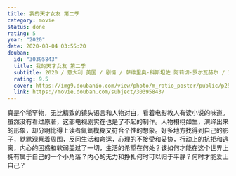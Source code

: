 ```yaml
---
title: 我的天才女友 第二季
category: movie
status: done
rating: 5
year: "2020"
date: 2020-08-04 03:55:20
douban:
  id: "30395843"
  title: 我的天才女友 第二季
  subtitle: 2020 / 意大利 美国 / 剧情 / 萨维里奥·科斯坦佐 阿莉切·罗尔瓦赫尔 / 玛格丽塔·马祖可 盖娅·吉拉切
  rating: 9.5
  cover: https://img9.doubanio.com/view/photo/m_ratio_poster/public/p2583759735.jpg
  link: https://movie.douban.com/subject/30395843/
---
```


真是个稀罕物，无比精致的镜头语言和人物对白，看着电影教人有读小说的味道。虽然没有看过原著，这部电视剧实在也是了不起的制作。人物栩栩如生，演绎出来的形象，却分明比得上读者氤氲模糊又符合个性的想象。好多地方找得到自己的影子，默默观察着周围，反问生活和命运，心理的不接受和妥协，行动上的抗拒和逃离，内心的困惑和软弱盖过了一切，生活的希望在何处？该如何才能在这个世界上拥有属于自己的一个小角落？内心的无力和挣扎何时可以归于平静？何时才能爱上自己？
